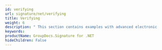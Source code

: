 ```yaml
---
id: verifying
url: signature/net/verifying
title: Verifying
weight: 6
description: " This section contains examples with advanced electronic signatures verification across the document and its pages with GroupDocs.Signature API."
keywords: 
productName: GroupDocs.Signature for .NET
hideChildren: False
---
```

